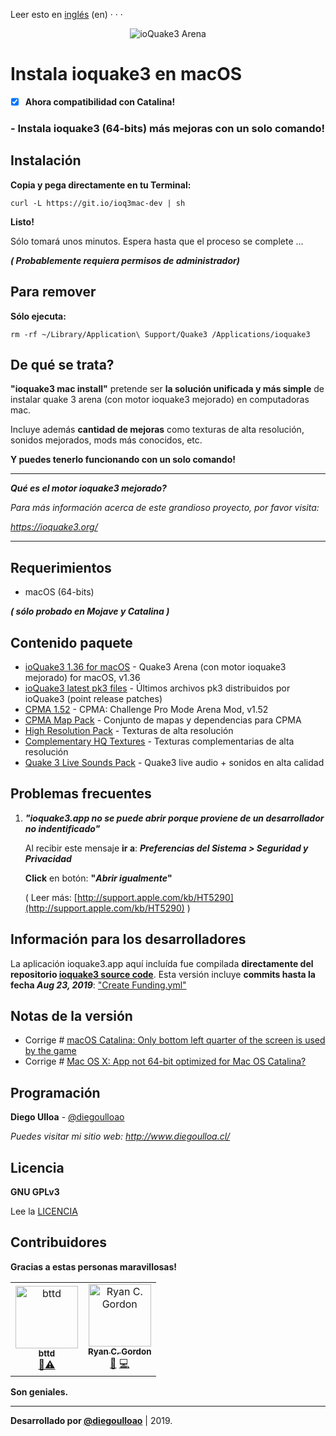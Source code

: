 Leer esto en [inglés](https://github.com/diegoulloao/ioquake3-mac-install/blob/dev/README.md) (en)
· · ·

<p align="center">
  <img src="https://github.com/diegoulloao/ioquake3-mac-install/raw/dev/logo.png" alt="ioQuake3 Arena"/>
</p>

# Instala ioquake3 en macOS
- [x] **Ahora compatibilidad con Catalina!**

### - **Instala ioquake3 (64-bits) más mejoras con un solo comando!**

## Instalación

**Copia y pega directamente en tu Terminal:**

```
curl -L https://git.io/ioq3mac-dev | sh
```

**Listo!**

Sólo tomará unos minutos. Espera hasta que el proceso se complete ...

**_( Probablemente requiera permisos de administrador)_**

## Para remover
**Sólo ejecuta:**
```
rm -rf ~/Library/Application\ Support/Quake3 /Applications/ioquake3
```

## De qué se trata?
**"ioquake3 mac install"** pretende ser **la solución unificada y más simple** de instalar quake 3 arena (con motor ioquake3 mejorado) en computadoras mac.

Incluye además **cantidad de mejoras** como texturas de alta resolución, sonidos mejorados, mods más conocidos, etc.

**Y puedes tenerlo funcionando con un solo comando!**

---
_**Qué es el motor ioquake3 mejorado?**_

_Para más información acerca de este grandioso proyecto, por favor visita:_

_https://ioquake3.org/_

---

## Requerimientos

* macOS (64-bits)

**_( sólo probado en Mojave y Catalina )_**

## Contenido paquete

* [ioQuake3 1.36 for macOS](https://github.com/diegoulloao/ioquake3-mac-install/raw/master/dependencies/ioquake3-1.36-x64.zip) - Quake3 Arena (con motor ioquake3 mejorado) for macOS, v1.36
* [ioQuake3 latest pk3 files](https://github.com/diegoulloao/ioquake3-mac-install/tree/master/dependencies/baseq3) - Últimos archivos pk3 distribuidos por ioQuake3 (point release patches)
* [CPMA 1.52](https://cdn.playmorepromode.com/files/cpma/cpma-1.52-nomaps.zip) - CPMA: Challenge Pro Mode Arena Mod, v1.52
* [CPMA Map Pack](https://cdn.playmorepromode.com/files/cpma-mappack-full.zip) - Conjunto de mapas y dependencias para CPMA
* [High Resolution Pack](http://ioquake3.org/files/xcsv_hires.zip) - Texturas de alta resolución
* [Complementary HQ Textures](https://github.com/diegoulloao/ioquake3-mac-install/raw/master/extras/extra-pack-resolution.pk3) - Texturas complementarias de alta resolución
* [Quake 3 Live Sounds Pack](https://github.com/diegoulloao/ioquake3-mac-install/raw/master/extras/quake3-live-sounds.pk3) - Quake3 live audio + sonidos en alta calidad

## Problemas frecuentes
1. _**"ioquake3.app no se puede abrir porque proviene de un desarrollador no indentificado"**_

	Al recibir este mensaje **ir a**:
	**_Preferencias del Sistema > Seguridad y Privacidad_**
	
	**Click** en botón: **"_Abrir igualmente_"**
	
	( Leer más: [http://support.apple.com/kb/HT5290](http://support.apple.com/kb/HT5290) )

## Información para los desarrolladores
La aplicación ioquake3.app aquí incluída fue compilada **directamente del repositorio [ioquake3 source code](https://github.com/ioquake/ioq3)**. Esta versión incluye **commits hasta la fecha _Aug 23, 2019_**: ["Create Funding.yml"](https://github.com/ioquake/ioq3/commit/4d82b8b5257675b8010cd59a203d713c33640046)

## Notas de la versión
- Corrige # [macOS Catalina: Only bottom left quarter of the screen is used by the game](https://github.com/ioquake/ioq3/issues/422)
- Corrige # [Mac OS X: App not 64-bit optimized for Mac OS Catalina?](https://github.com/ioquake/ioq3/issues/418)

## Programación

**Diego Ulloa** - [@diegoulloao](https://github.com/diegoulloao)

_Puedes visitar mi sitio web: http://www.diegoulloa.cl/_

## Licencia

**GNU GPLv3**

Lee la [LICENCIA](https://github.com/diegoulloao/ioquake3-mac-install/blob/master/LICENSE)

## Contribuidores

**Gracias a estas personas maravillosas!**

<!-- ALL-CONTRIBUTORS-LIST:START - Do not remove or modify this section -->
<!-- prettier-ignore -->
<table>
  <tr>
    <td align="center"><a href="https://github.com/bttd"><img src="https://avatars3.githubusercontent.com/u/45686509?v=4" width="100px;" alt="bttd"/><br /><sub><b>bttd</b></sub></a><br /><a href="https://github.com/diegoulloao/ioquake3-mac-install/commits?author=bttd" title="Compiling">📎</a><a href="https://github.com/diegoulloao/ioquake3-mac-install/commits?author=bttd" title="Tests">⚠️</a></td>
    <td align="center"><a href="https://icculus.org/"><img src="https://avatars0.githubusercontent.com/u/673562?v=4" width="100px;" alt="Ryan C. Gordon"/><br /><sub><b>Ryan C. Gordon</b></sub></a><br /><a href="https://github.com/diegoulloao/ioquake3-mac-install/issues?q=author%3Arcgordon" title="Bug reports">🐛</a> <a href="https://github.com/diegoulloao/ioquake3-mac-install/commits?author=rcgordon" title="Code">💻</a></td>
  </tr>
</table>
<!-- ALL-CONTRIBUTORS-LIST:END -->

**Son geniales.**

---

**Desarrollado por [@diegoulloao](https://github.com/diegoulloao)** | 2019.
